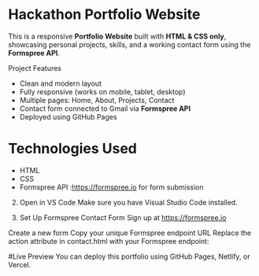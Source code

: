 # Hackathon Portfolio Website

This is a responsive **Portfolio Website** built with **HTML & CSS only**, showcasing personal projects, skills, and a working contact form using the **Formspree API**.

Project Features
-  Clean and modern layout
- Fully responsive (works on mobile, tablet, desktop)
-  Multiple pages: Home, About, Projects, Contact
-  Contact form connected to Gmail via **Formspree API**
-  Deployed using GitHub Pages

 # Technologies Used
- HTML
- CSS
- Formspree API :https://formspree.io for form submission

2. Open in VS Code
Make sure you have Visual Studio Code installed.

4. Set Up Formspree Contact Form
Sign up at https://formspree.io

Create a new form
Copy your unique Formspree endpoint URL
Replace the action attribute in contact.html with your Formspree endpoint:

#Live Preview
You can deploy this portfolio using GitHub Pages, Netlify, or Vercel.


